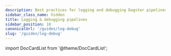 ```yaml
---
description: Best practices for logging and debugging Dagster pipelines.
sidebar_class_name: hidden
title: Logging & debugging pipelines
sidebar_position: 10
canonicalUrl: '/guides/log-debug'
slug: '/guides/log-debug'
---
```


import DocCardList from '@theme/DocCardList';

<DocCardList />
